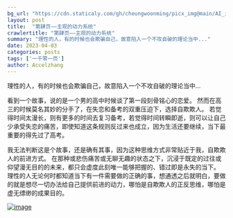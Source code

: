 ```yaml
---
bg_url: "https://cdn.staticaly.com/gh/cheungwoonming/picx_img@main/AI_img/AI-image-009.jpg"
layout: post
title:  "第肆页——主观的动力系统"
crawlertitle: "第肆页——主观的动力系统"
summary: "理性的人，有的时候也会欺骗自己，故意陷入一个不攻自破的理论当中..."
date: 2023-04-03
categories: posts
tags: ['一千零一页']
author: Accelzhang
---
```


理性的人，有的时候也会欺骗自己，故意陷入一个不攻自破的理论当中...

看到一个故事，说的是一个男的高中时候谈了第一段刻骨铭心的恋爱。
然而在高三的时候莫名其妙的分手了，在失恋和备考的双重压迫下，选择自欺欺人。
若觉得时间太漫长，则有更多的时间去复习备考，若觉得时间转瞬即逝，则可以让自己少承受失恋的痛苦，即使知道这条规则反过来也成立，因为生活还要继续，当下最重要的得先过了高考。

我无法判断这是个故事，还是确有其事，因为这种思维方式非常贴近于我，自欺欺人的前进方式。
在那种或悲伤痛苦或无聊无趣的状态之下，沉浸于既定的过往或仰望漫无目的的未来，都只会虚度此刻唯一能够把握的、错过即是永失的当下。
理性的人无论何时都知道当下有一件需要做的正确的事，想通透之后就明白，要做的就是想尽一切办法给自己提供前进的动力，哪怕是自欺欺人的正反思维，哪怕是虚无缥缈的成果目的。

[![image](https://cdn.staticaly.com/gh/cheungwoonming/picx_img@main/AI_img/AI-image-009.jpg)](https://cdn.staticaly.com/gh/cheungwoonming/picx_img@main/AI_img/AI-image-009.jpg)
